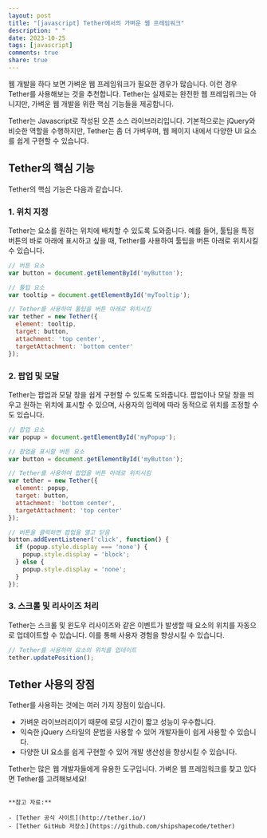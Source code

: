```yaml
---
layout: post
title: "[javascript] Tether에서의 가벼운 웹 프레임워크"
description: " "
date: 2023-10-25
tags: [javascript]
comments: true
share: true
---
```


웹 개발을 하다 보면 가벼운 웹 프레임워크가 필요한 경우가 많습니다. 이런 경우 Tether를 사용해보는 것을 추천합니다. Tether는 실제로는 완전한 웹 프레임워크는 아니지만, 가벼운 웹 개발을 위한 핵심 기능들을 제공합니다.

Tether는 Javascript로 작성된 오픈 소스 라이브러리입니다. 기본적으로는 jQuery와 비슷한 역할을 수행하지만, Tether는 좀 더 가벼우며, 웹 페이지 내에서 다양한 UI 요소를 쉽게 구현할 수 있습니다. 

## Tether의 핵심 기능

Tether의 핵심 기능은 다음과 같습니다.

### 1. 위치 지정

Tether는 요소를 원하는 위치에 배치할 수 있도록 도와줍니다. 예를 들어, 툴팁을 특정 버튼의 바로 아래에 표시하고 싶을 때, Tether를 사용하여 툴팁을 버튼 아래로 위치시킬 수 있습니다.

```javascript
// 버튼 요소
var button = document.getElementById('myButton');

// 툴팁 요소
var tooltip = document.getElementById('myTooltip');

// Tether를 사용하여 툴팁을 버튼 아래로 위치시킴
var tether = new Tether({
  element: tooltip,
  target: button,
  attachment: 'top center',
  targetAttachment: 'bottom center'
});
```

### 2. 팝업 및 모달

Tether는 팝업과 모달 창을 쉽게 구현할 수 있도록 도와줍니다. 팝업이나 모달 창을 띄우고 원하는 위치에 표시할 수 있으며, 사용자의 입력에 따라 동적으로 위치를 조정할 수도 있습니다.

```javascript
// 팝업 요소
var popup = document.getElementById('myPopup');

// 팝업을 표시할 버튼 요소
var button = document.getElementById('myButton');

// Tether를 사용하여 팝업을 버튼 아래로 위치시킴
var tether = new Tether({
  element: popup,
  target: button,
  attachment: 'bottom center',
  targetAttachment: 'top center'
});

// 버튼을 클릭하면 팝업을 열고 닫음
button.addEventListener('click', function() {
  if (popup.style.display === 'none') {
    popup.style.display = 'block';
  } else {
    popup.style.display = 'none';
  }
});
```

### 3. 스크롤 및 리사이즈 처리

Tether는 스크롤 및 윈도우 리사이즈와 같은 이벤트가 발생할 때 요소의 위치를 자동으로 업데이트할 수 있습니다. 이를 통해 사용자 경험을 향상시킬 수 있습니다.

```javascript
// Tether를 사용하여 요소의 위치를 업데이트
tether.updatePosition();
```

## Tether 사용의 장점

Tether를 사용하는 것에는 여러 가지 장점이 있습니다.

- 가벼운 라이브러리이기 때문에 로딩 시간이 짧고 성능이 우수합니다.
- 익숙한 jQuery 스타일의 문법을 사용할 수 있어 개발자들이 쉽게 사용할 수 있습니다.
- 다양한 UI 요소를 쉽게 구현할 수 있어 개발 생산성을 향상시킬 수 있습니다.

Tether는 많은 웹 개발자들에게 유용한 도구입니다. 가벼운 웹 프레임워크를 찾고 있다면 Tether를 고려해보세요!
```

**참고 자료:**

- [Tether 공식 사이트](http://tether.io/)
- [Tether GitHub 저장소](https://github.com/shipshapecode/tether)